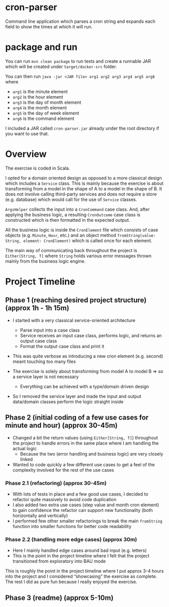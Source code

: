 # cron-parser

Command line application which parses a cron string and expands each field to show the times at which it will run.



# package and run

You can run `mvn clean package` to run tests and create a runnable JAR which will be created under `target/docker-src` folder.

You can then run `java -jar <JAR file> arg1 arg2 arg3 arg4 arg5 arg6` where

- `arg1` is the minute element
- `arg2` is the hour element
- `arg3` is the day of month element
- `arg4` is the month element
- `arg5` is the day of week element
- `arg6` is the command element

I included a JAR called `cron-parser.jar` already under the root directory if you want to use that.



# Overview

The exercise is coded in Scala.

I opted for a domain oriented design as opposed to a more classical design which includes a `Service` class.
This is mainly because the exercise is about transforming from a model in the shape of A to a model in the shape of B.
It does not involve calling third-party services and does not require a store (e.g. database) which would call for the use of `Service` classes.

`ArgsHelper` collects the input into a `CronCommand` case class. And, after applying the business logic, a resulting `CronOutcome` case class is constructed which is then formatted in the expected output.

All the business logic is inside the `CronElement` file which consists of case objects (e.g. `Minute`, `Hour`, etc.) and an object method `fromString(value: String, element: CronElement)` which is called once for each element.

The main way of communicating back throughout the project is `Either[String, T]` where `String` holds various error messages thrown mainly from the business logic engine.



# Project Timeline


## Phase 1 (reaching desired project structure) (approx 1h - 1h 15m)

- I started with a very classical service-oriented architecture
	- Parse input into a case class
	- Service receives an input case class, performs logic, and returns an output case class
	- Format the output case class and print it

- This was quite verbose as introducing a new cron element (e.g. second) meant touching too many files

- The exercise is solely about transforming from model A to model B => so a service layer is not necessary
	- Everything can be achieved with a type/domain driven design

- So I removed the service layer and made the input and output data/domain classes perform the logic straight inside


## Phase 2 (initial coding of a few use cases for minute and hour) (approx 30-45m)

- Changed a bit the return values (using `Either[String, T]`) throughout the project to handle errors in the same place where I am handling the actual logic
    - Because the two (error handling and business logic) are very closely linked
- Wanted to code quickly a few different use cases to get a feel of the complexity involved for the rest of the use cases


### Phase 2.1 (refactoring) (approx 30-45m)

- With lots of tests in place and a few good use cases, I decided to refactor quite massively to avoid code duplication
- I also added two extra use cases (step value and month cron element) to gain confidence the refactor can support new functionality (both horizontally and vertically)
- I performed few other smaller refactorings to break the main `fromString` function into smaller functions for better code readability


### Phase 2.2 (handling more edge cases) (approx 30m)

- Here I mainly handled edge cases around bad input (e.g. letters) 
- This is the point in the project timeline where I felt that the project transitioned from exploratory into BAU mode


This is roughly the point in the project timeline where I put approx 3-4 hours into the project and I considered “showcasing” the exercise as complete.
The rest I did as pure fun because I really enjoyed the exercise.


## Phase 3 (readme) (approx 5-10m)